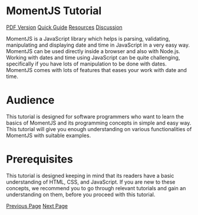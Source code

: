 # MomentJS Tutorial
[PDF Version](../momentjs/momentjs_pdf_version.md)
[Quick Guide](../momentjs/momentjs_quick_guide.md)
[Resources](../momentjs/momentjs_useful_resources.md)
[Discussion](../momentjs/momentjs_discussion.md)

MomentJS is a JavaScript library which helps is parsing, validating, manipulating and displaying date and time in JavaScript in a very easy way. MomentJS can be used directly inside a browser and also with Node.js. Working with dates and time using JavaScript can be quite challenging, specifically if you have lots of manipulation to be done with dates. MomentJS comes with lots of features that eases your work with date and time.

# Audience
This tutorial is designed for software programmers who want to learn the basics of MomentJS and its programming concepts in simple and easy way. This tutorial will give you enough understanding on various functionalities of MomentJS with suitable examples.

# Prerequisites
This tutorial is designed keeping in mind that its readers have a basic understanding of HTML, CSS, and JavaScript. If you are new to these concepts, we recommend you to go through relevant tutorials and gain an understanding on them, before you proceed with this tutorial.


[Previous Page](../momentjs/index.md) [Next Page](../momentjs/momentjs_overview.md) 
